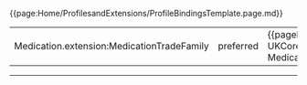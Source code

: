 {{page:Home/ProfilesandExtensions/ProfileBindingsTemplate.page.md}}

<table id="addToBindings">
<tr>
<td>Medication.extension:MedicationTradeFamily</td>
<td>preferred</td>
<td>{{pagelink:ValueSet-UKCore-MedicationTradeFamily}}</td>
</tr>
</table>


---